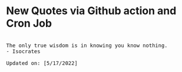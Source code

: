 # New Quotes via Github action and Cron Job

<pre>
<!-- #quote -->
The only true wisdom is in knowing you know nothing.
- Isocrates

Updated on: [5/17/2022]
<!-- #quoteEnd -->
</pre>
